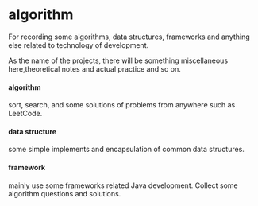 # algorithm
For recording some algorithms, data structures, frameworks and anything else related to technology of development.

As the name of the projects, there will be something miscellaneous here,theoretical notes and actual practice and so on.

#### algorithm

sort, search, and some solutions of problems from anywhere such as LeetCode.

#### data structure

some simple implements and encapsulation of common data structures.

#### framework

mainly use some frameworks related Java development.
Collect some algorithm questions and solutions.
